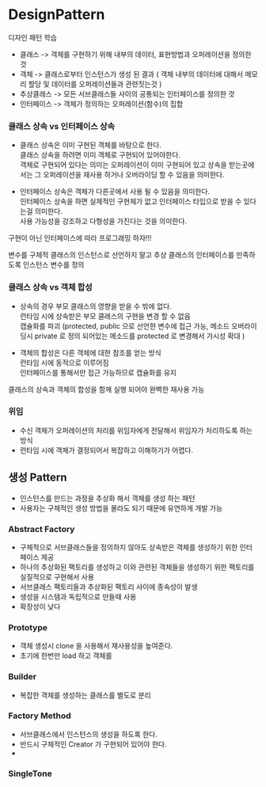 # DesignPattern

디자인 패턴 학습   

- 클래스 -> 객체를 구현하기 위해 내부의 데이터, 표현방법과 오퍼레이션을 정의한 것   
- 객체 -> 클래스로부터 인스턴스가 생성 된 결과 ( 객체 내부의 데이터에 대해서 메모리 할당 및 데이터를 오퍼레이션들과 관련짓는것 )    
- 추상클래스 -> 모든 서브클래스들 사이의 공통되는 인터페이스를 정의한 것   
- 인터페이스 -> 객체가 정의하는 오퍼레이션(함수)의 집합

### 클래스 상속 vs 인터페이스 상속

- 클래스 상속은 이미 구현된 객체를 바탕으로 한다.   
  클래스 상속을 하려면 이미 객체로 구현되어 있어야한다.   
  객체로 구현되어 있다는 의미는 오퍼레이션이 이미 구현되어 있고 상속을 받는곳에서는 그 오퍼레이션을 재사용 하거나 오버라이딩 할 수 있음을 의미한다.   
  
- 인터페이스 상속은 객체가 다른곳에서 사용 될 수 있음을 의미한다.   
  인터페이스 상속을 하면 실제적인 구현체가 없고 인터페이스 타입으로 받을 수 있다는걸 의미한다.   
  사용 가능성을 강조하고 다형성을 가진다는 것을 의미한다.    

구현이 아닌 인터페이스에 따라 프로그래밍 하자!!!     

변수를 구체적 클래스의 인스턴스로 선언하지 말고 추상 클래스의 인터페이스를 만족하도록 인스턴스 변수를 정의      
   
### 클래스 상속 vs 객체 합성    
   
- 상속의 경우 부모 클래스의 영향을 받을 수 밖에 없다.   
  런타임 시에 상속받은 부모 클래스의 구현을 변경 할 수 없음    
  캡슐화를 파괴 (protected, public 으로 선언한 변수에 접근 가능, 메소드 오버라이딩시 private 로 정의 되어있는 메소드를 protected 로 변경해서 가시성 확대 )       

- 객체의 합성은 다른 객체에 대한 참조를 얻는 방식   
  런타임 시에 동적으로 이루어짐   
  인터페이스를 통해서만 접근 가능하므로 캡슐화를 유지   

클래스의 상속과 객체의 합성을 함께 실행 되어야 완벽한 재사용 가능    
   
### 위임

   - 수신 객체가 오퍼레이션의 처리를 위임자에게 전달해서 위임자가 처리하도록 하는 방식
   - 런타임 시에 객체가 결정되어서 복잡하고 이해하기가 어렵다.   

   
## 생성 Pattern   

   - 인스턴스를 만드는 과정을 추상화 해서 객체를 생성 하는 패턴
   - 사용자는 구체적인 생성 방법을 몰라도 되기 때문에 유연하게 개발 가능

### Abstract Factory   

   - 구체적으로 서브클래스들을 정의하지 않아도 상속받은 객체를 생성하기 위한 인터페이스 제공
   - 하나의 추상화된 팩토리를 생성하고 이와 관련된 객체들을 생성하기 위한 팩토리를 실질적으로 구현해서 사용
   - 서브클래스 팩토리들과 추상화된 팩토리 사이에 종속성이 발생
   - 생성을 시스템과 독립적으로 만들때 사용
   - 확장성이 낮다

### Prototype   

   - 객체 생성시 clone 을 사용해서 재사용성을 높여준다.
   - 초기에 한번만 load 하고 객체를

### Builder
  
   - 복잡한 객체를 생성하는 클래스를 별도로 분리


### Factory Method

   - 서브클래스에서 인스턴스의 생성을 하도록 한다.
   - 반드시 구체적인 Creator 가 구현되어 있어야 한다.
   - 

### SingleTone
   

